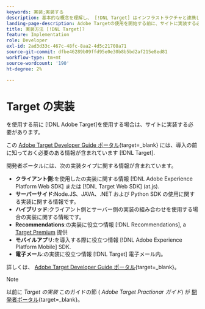 ```yaml
---
keywords: 実装;実装する
description: 基本的な概念を理解し、 [!DNL Target] はインフラストラクチャと連携し、訪問者の追跡方法を理解します。
landing-page-description: Adobe Targetの使用を開始する前に、サイトに実装する必要があります。
title: 実装方法 [!DNL Target]?
feature: Implementation
role: Developer
exl-id: 2ad3d33c-467c-48fc-8aa2-4d5c21708a71
source-git-commit: dfbe46289b09ffd95e0e30b8b5bd2af215e8ed81
workflow-type: tm+mt
source-wordcount: '190'
ht-degree: 2%

---
```


# Target の実装

を使用する前に [!DNL Adobe Target]を使用する場合は、サイトに実装する必要があります。

この [Adobe Target Developer Guide ポータル](https://developer.adobe.com/target/){target=_blank} には、導入の前に知っておく必要のある情報が含まれています [!DNL Target].

開発者ポータルには、次の実装タイプに関する情報が含まれています。

* **クライアント側**:を使用したの実装に関する情報 [!DNL Adobe Experience Platform Web SDK] または [!DNL Target Web SDK] (at.js).
* **サーバーサイド**:Node.JS、JAVA、.NET および Python SDK の使用に関する実装に関する情報です。
* **ハイブリッド**:クライアント側とサーバー側の実装の組み合わせを使用する場合の実装に関する情報です。
* **Recommendations**:の実装に役立つ情報 [!DNL Recommendations], a [Target Premium](/help/main/c-intro/intro.md#premium) 提供
* **モバイルアプリ**:を導入する際に役立つ情報 [!DNL Adobe Experience Platform Mobile] SDK.
* **電子メール**:の実装に役立つ情報 [!DNL Target] 電子メール内。

詳しくは、 [Adobe Target Developer Guide ポータル](https://developer.adobe.com/target/){target=_blank}。

>[!NOTE]
>
>以前に *Target の実装* このガイドの節 ( *Adobe Target Practionar ガイド*) が [開発者ポータル](https://developer.adobe.com/target/){target=_blank}。




